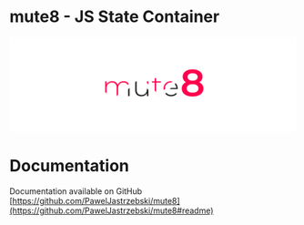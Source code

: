 
# mute8 - JS State Container
![mute8](https://github.com/PawelJastrzebski/mute8/raw/main/doc/mut8.png)

# Documentation
Documentation available on GitHub
[https://github.com/PawelJastrzebski/mute8](https://github.com/PawelJastrzebski/mute8#readme)